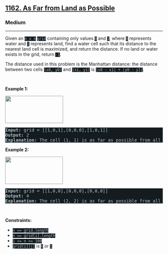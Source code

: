 <h2><a href="https://leetcode.com/problems/as-far-from-land-as-possible/">1162. As Far from Land as Possible</a></h2><h3>Medium</h3><hr><div><p>Given an <code style="background-color: rgb(20, 28, 32) !important; color: rgb(183, 198, 205) !important;">n x n</code> <code style="background-color: rgb(20, 28, 32) !important; color: rgb(183, 198, 205) !important;">grid</code>&nbsp;containing only values <code style="background-color: rgb(20, 28, 32) !important; color: rgb(183, 198, 205) !important;">0</code> and <code style="background-color: rgb(20, 28, 32) !important; color: rgb(183, 198, 205) !important;">1</code>, where&nbsp;<code style="background-color: rgb(20, 28, 32) !important; color: rgb(183, 198, 205) !important;">0</code> represents water&nbsp;and <code style="background-color: rgb(20, 28, 32) !important; color: rgb(183, 198, 205) !important;">1</code> represents land, find a water cell such that its distance to the nearest land cell is maximized, and return the distance.&nbsp;If no land or water exists in the grid, return <code style="background-color: rgb(20, 28, 32) !important; color: rgb(183, 198, 205) !important;">-1</code>.</p>

<p>The distance used in this problem is the Manhattan distance:&nbsp;the distance between two cells <code style="background-color: rgb(20, 28, 32) !important; color: rgb(183, 198, 205) !important;">(x0, y0)</code> and <code style="background-color: rgb(20, 28, 32) !important; color: rgb(183, 198, 205) !important;">(x1, y1)</code> is <code style="background-color: rgb(20, 28, 32) !important; color: rgb(183, 198, 205) !important;">|x0 - x1| + |y0 - y1|</code>.</p>

<p>&nbsp;</p>
<p><strong class="example">Example 1:</strong></p>
<img alt="" src="https://assets.leetcode.com/uploads/2019/05/03/1336_ex1.JPG" style="width: 185px; height: 87px; filter: saturate(0.9) brightness(0.8);">
<pre style="background-color: rgb(20, 28, 32) !important; color: rgb(182, 198, 206) !important;"><strong>Input:</strong> grid = [[1,0,1],[0,0,0],[1,0,1]]
<strong>Output:</strong> 2
<strong>Explanation:</strong> The cell (1, 1) is as far as possible from all the land with distance 2.
</pre>

<p><strong class="example">Example 2:</strong></p>
<img alt="" src="https://assets.leetcode.com/uploads/2019/05/03/1336_ex2.JPG" style="width: 184px; height: 87px; filter: saturate(0.9) brightness(0.8);">
<pre style="background-color: rgb(20, 28, 32) !important; color: rgb(182, 198, 206) !important;"><strong>Input:</strong> grid = [[1,0,0],[0,0,0],[0,0,0]]
<strong>Output:</strong> 4
<strong>Explanation:</strong> The cell (2, 2) is as far as possible from all the land with distance 4.
</pre>

<p>&nbsp;</p>
<p><strong>Constraints:</strong></p>

<ul>
	<li><code style="background-color: rgb(20, 28, 32) !important; color: rgb(183, 198, 205) !important;">n == grid.length</code></li>
	<li><code style="background-color: rgb(20, 28, 32) !important; color: rgb(183, 198, 205) !important;">n == grid[i].length</code></li>
	<li><code style="background-color: rgb(20, 28, 32) !important; color: rgb(183, 198, 205) !important;">1 &lt;= n&nbsp;&lt;= 100</code></li>
	<li><code style="background-color: rgb(20, 28, 32) !important; color: rgb(183, 198, 205) !important;">grid[i][j]</code>&nbsp;is <code style="background-color: rgb(20, 28, 32) !important; color: rgb(183, 198, 205) !important;">0</code> or <code style="background-color: rgb(20, 28, 32) !important; color: rgb(183, 198, 205) !important;">1</code></li>
</ul>
</div>